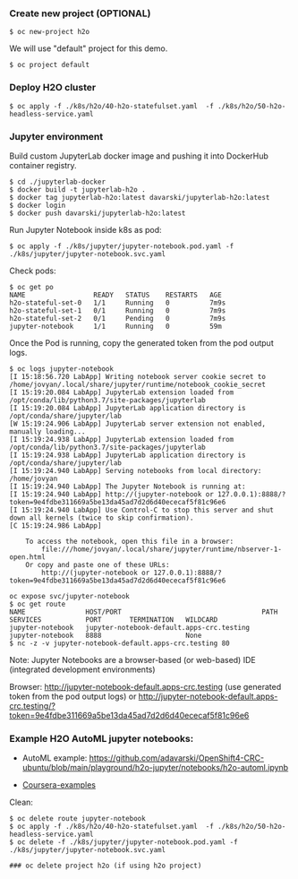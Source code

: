 ### Create new project (OPTIONAL)
```
$ oc new-project h2o
```
We will use "default" project for this demo.
```
$ oc project default
```
### Deploy H2O cluster
```
$ oc apply -f ./k8s/h2o/40-h2o-statefulset.yaml  -f ./k8s/h2o/50-h2o-headless-service.yaml
```

### Jupyter environment

Build custom JupyterLab docker image and pushing it into DockerHub container registry.
```
$ cd ./jupyterlab-docker
$ docker build -t jupyterlab-h2o .
$ docker tag jupyterlab-h2o:latest davarski/jupyterlab-h2o:latest
$ docker login 
$ docker push davarski/jupyterlab-h2o:latest

```
Run Jupyter Notebook inside k8s as pod:
```
$ oc apply -f ./k8s/jupyter/jupyter-notebook.pod.yaml -f ./k8s/jupyter/jupyter-notebook.svc.yaml

```
Check pods:
```
$ oc get po
NAME                 READY   STATUS    RESTARTS   AGE
h2o-stateful-set-0   1/1     Running   0          7m9s
h2o-stateful-set-1   0/1     Running   0          7m9s
h2o-stateful-set-2   0/1     Pending   0          7m9s
jupyter-notebook     1/1     Running   0          59m
```
Once the Pod is running, copy the generated token from the pod output logs.
```
$ oc logs jupyter-notebook
[I 15:18:56.720 LabApp] Writing notebook server cookie secret to /home/jovyan/.local/share/jupyter/runtime/notebook_cookie_secret
[I 15:19:20.084 LabApp] JupyterLab extension loaded from /opt/conda/lib/python3.7/site-packages/jupyterlab
[I 15:19:20.084 LabApp] JupyterLab application directory is /opt/conda/share/jupyter/lab
[W 15:19:24.906 LabApp] JupyterLab server extension not enabled, manually loading...
[I 15:19:24.938 LabApp] JupyterLab extension loaded from /opt/conda/lib/python3.7/site-packages/jupyterlab
[I 15:19:24.938 LabApp] JupyterLab application directory is /opt/conda/share/jupyter/lab
[I 15:19:24.940 LabApp] Serving notebooks from local directory: /home/jovyan
[I 15:19:24.940 LabApp] The Jupyter Notebook is running at:
[I 15:19:24.940 LabApp] http://(jupyter-notebook or 127.0.0.1):8888/?token=9e4fdbe311669a5be13da45ad7d2d6d40ececaf5f81c96e6
[I 15:19:24.940 LabApp] Use Control-C to stop this server and shut down all kernels (twice to skip confirmation).
[C 15:19:24.986 LabApp] 
    
    To access the notebook, open this file in a browser:
        file:///home/jovyan/.local/share/jupyter/runtime/nbserver-1-open.html
    Or copy and paste one of these URLs:
        http://(jupyter-notebook or 127.0.0.1):8888/?token=9e4fdbe311669a5be13da45ad7d2d6d40ececaf5f81c96e6
```
```
oc expose svc/jupyter-notebook
$ oc get route
NAME               HOST/PORT                                   PATH   SERVICES           PORT       TERMINATION   WILDCARD
jupyter-notebook   jupyter-notebook-default.apps-crc.testing          jupyter-notebook   8888                     None
$ nc -z -v jupyter-notebook-default.apps-crc.testing 80
```
Note: Jupyter Notebooks are a browser-based (or web-based) IDE (integrated development environments)

Browser: http://jupyter-notebook-default.apps-crc.testing (use generated token from the pod output logs) or http://jupyter-notebook-default.apps-crc.testing/?token=9e4fdbe311669a5be13da45ad7d2d6d40ececaf5f81c96e6

### Example H2O AutoML jupyter notebooks:

- AutoML example: https://github.com/adavarski/OpenShift4-CRC-ubuntu/blob/main/playground/h2o-jupyter/notebooks/h2o-automl.ipynb 


- [Coursera-examples](https://github.com/adavarski/OpenShift4-CRC-ubuntu/tree/main/playground/h2o-jupyter/notebooks/Coursera-examples)

Clean: 

```
$ oc delete route jupyter-notebook
$ oc apply -f ./k8s/h2o/40-h2o-statefulset.yaml  -f ./k8s/h2o/50-h2o-headless-service.yaml
$ oc delete -f ./k8s/jupyter/jupyter-notebook.pod.yaml -f ./k8s/jupyter/jupyter-notebook.svc.yaml

### oc delete project h2o (if using h2o project)
```
